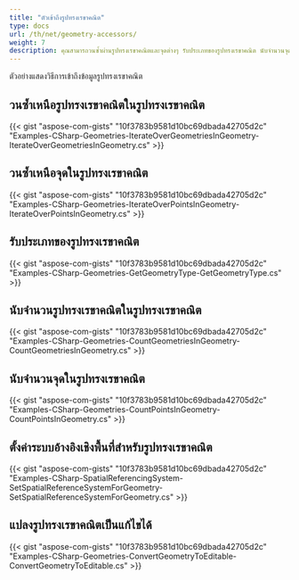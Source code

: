```yaml
---
title: "ตัวเข้าถึงรูปทรงเรขาคณิต"
type: docs
url: /th/net/geometry-accessors/
weight: 7
description: คุณสามารถวนซ้ำผ่านรูปทรงเรขาคณิตและจุดต่างๆ รับประเภทของรูปทรงเรขาคณิต นับจำนวนจุด และตั้งค่าระบบอ้างอิงเชิงพื้นที่โดยใช้ไลบรารี GIS C#
---
```


ตัวอย่างแสดงวิธีการเข้าถึงข้อมูลรูปทรงเรขาคณิต 

## **วนซ้ำเหนือรูปทรงเรขาคณิตในรูปทรงเรขาคณิต**
{{< gist "aspose-com-gists" "10f3783b9581d10bc69dbada42705d2c" "Examples-CSharp-Geometries-IterateOverGeometriesInGeometry-IterateOverGeometriesInGeometry.cs" >}}
## **วนซ้ำเหนือจุดในรูปทรงเรขาคณิต**
{{< gist "aspose-com-gists" "10f3783b9581d10bc69dbada42705d2c" "Examples-CSharp-Geometries-IterateOverPointsInGeometry-IterateOverPointsInGeometry.cs" >}}
## **รับประเภทของรูปทรงเรขาคณิต**
{{< gist "aspose-com-gists" "10f3783b9581d10bc69dbada42705d2c" "Examples-CSharp-Geometries-GetGeometryType-GetGeometryType.cs" >}}
## **นับจำนวนรูปทรงเรขาคณิตในรูปทรงเรขาคณิต**
{{< gist "aspose-com-gists" "10f3783b9581d10bc69dbada42705d2c" "Examples-CSharp-Geometries-CountGeometriesInGeometry-CountGeometriesInGeometry.cs" >}}
## **นับจำนวนจุดในรูปทรงเรขาคณิต**
{{< gist "aspose-com-gists" "10f3783b9581d10bc69dbada42705d2c" "Examples-CSharp-Geometries-CountPointsInGeometry-CountPointsInGeometry.cs" >}}
## **ตั้งค่าระบบอ้างอิงเชิงพื้นที่สำหรับรูปทรงเรขาคณิต**
{{< gist "aspose-com-gists" "10f3783b9581d10bc69dbada42705d2c" "Examples-CSharp-SpatialReferencingSystem-SetSpatialReferenceSystemForGeometry-SetSpatialReferenceSystemForGeometry.cs" >}}
## **แปลงรูปทรงเรขาคณิตเป็นแก้ไขได้**
{{< gist "aspose-com-gists" "10f3783b9581d10bc69dbada42705d2c" "Examples-CSharp-Geometries-ConvertGeometryToEditable-ConvertGeometryToEditable.cs" >}}
